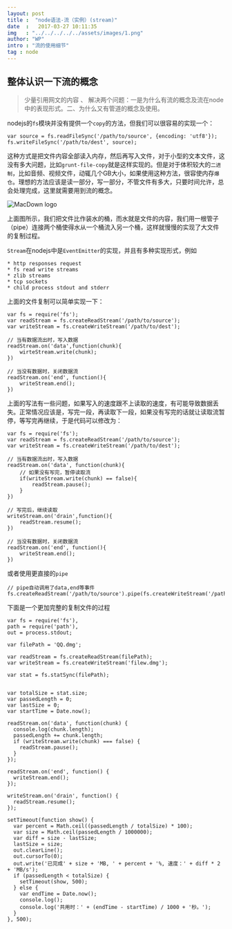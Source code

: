 ```yaml
---
layout: post
title :  "node语法-流（实例）(stream)"
date  :   2017-03-27 10:11:35
img   : "../../../../../assets/images/1.png"
author: "WP"
intro : "流的使用细节"
tag : node
---
```



## 整体认识一下流的概念

> 少量引用网文的内容 、 解决两个问题：一是为什么有流的概念及流在node中的表现形式。二、为什么又有管道的概念及使用。

nodejs的`fs`模块并没有提供一个`copy`的方法，但我们可以很容易的实现一个：

	var source = fs.readFileSync('/path/to/source', {encoding: 'utf8'});
	fs.writeFileSync('/path/to/dest', source);
	
这种方式是把文件内容全部读入内存，然后再写入文件，对于小型的文本文件，这没有多大问题，比如`grunt-file-copy`就是这样实现的。但是对于体积较大的`二进制`，比如音频、视频文件，动辄几个GB大小，如果使用这种方法，很容使内存`爆仓`。<span class="error">理想的方法应该是读一部分，写一部分，不管文件有多大，只要时间允许，总会处理完成，这里就需要用到流的概念。</span>
	

![MacDown logo](../../../../../assets/results/20170327/1.png)

上面图所示，我们把文件比作装水的桶，而水就是文件的内容，我们用一根管子（pipe）连接两个桶使得水从一个桶流入另一个桶，这样就慢慢的实现了大文件的复制过程。

`Stream`在nodejs中是`EventEmitter`的实现，并且有多种实现形式，例如

	* http responses request
	* fs read write streams
	* zlib streams
	* tcp sockets
	* child process stdout and stderr

上面的文件复制可以简单实现一下：

	var fs = require('fs');
	var readStream = fs.createReadStream('/path/to/source');
	var writeStream = fs.createWriteStream('/path/to/dest');
	
	// 当有数据流出时，写入数据
	readStream.on('data',function(chunk){
		wirteStream.write(chunk);
	}) 

	// 当没有数据时，关闭数据流
	readStream.on('end', function(){
		writeStream.end();
	})
	
上面的写法有一些问题，<span class="error">如果写入的速度跟不上读取的速度，有可能导致数据丢失。</span>正常情况应该是，写完一段，再读取下一段，如果没有写完的话就让读取流暂停，等写完再继续，于是代码可以修改为：

	var fs = require('fs');
	var readStream = fs.createReadStream('/path/to/source');
	var writeStream = fs.createWriteStream('/path/to/dest');
	
	// 当有数据流出时，写入数据
	readStream.on('data', function(chunk){
		// 如果没有写完，暂停读取流
		if(writeStream.write(chunk) == false){
			readStream.pause();
		}
	})
	
	// 写完后，继续读取
	writeStream.on('drain',function(){
		readStream.resume();
	})
	
	// 当没有数据时，关闭数据流
	readStream.on('end', function(){
		writeStream.end();
	})


或者使用更直接的`pipe`

	// pipe自动调用了data,end等事件
	fs.createReadStream('/path/to/source').pipe(fs.createWriteStream('/path/to/dest'));
	
下面是一个更加完整的复制文件的过程

	var fs = require('fs'),
    path = require('path'),
    out = process.stdout;

	var filePath = 'QQ.dmg';
	
	var readStream = fs.createReadStream(filePath);
	var writeStream = fs.createWriteStream('filew.dmg');
	
	var stat = fs.statSync(filePath);
	
	
	var totalSize = stat.size;
	var passedLength = 0;
	var lastSize = 0;
	var startTime = Date.now();
	
	readStream.on('data', function(chunk) {
	  console.log(chunk.length);
	  passedLength += chunk.length;
	  if (writeStream.write(chunk) === false) {
	    readStream.pause();
	  }
	});
	
	readStream.on('end', function() {
	  writeStream.end();
	});
	
	writeStream.on('drain', function() {
	  readStream.resume();
	});
	
	setTimeout(function show() {
	  var percent = Math.ceil((passedLength / totalSize) * 100);
	  var size = Math.ceil(passedLength / 1000000);
	  var diff = size - lastSize;
	  lastSize = size;
	  out.clearLine();
	  out.cursorTo(0);
	  out.write('已完成' + size + 'MB, ' + percent + '%, 速度：' + diff * 2 + 'MB/s');
	  if (passedLength < totalSize) {
	    setTimeout(show, 500);
	  } else {
	    var endTime = Date.now();
	    console.log();
	    console.log('共用时：' + (endTime - startTime) / 1000 + '秒。');
	  }
	}, 500);





 





